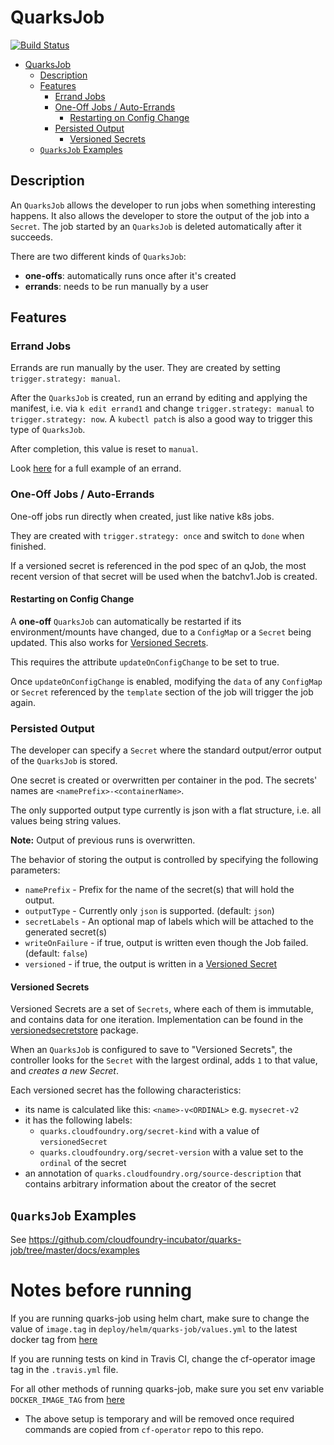 # QuarksJob

[![Build Status](https://api.travis-ci.org/cloudfoundry-incubator/quarks-job.svg?branch=master)](https://travis-ci.org/cloudfoundry-incubator/quarks-job)

- [QuarksJob](#quarksjob)
  - [Description](#description)
  - [Features](#features)
    - [Errand Jobs](#errand-jobs)
    - [One-Off Jobs / Auto-Errands](#one-off-jobs--auto-errands)
      - [Restarting on Config Change](#restarting-on-config-change)
    - [Persisted Output](#persisted-output)
      - [Versioned Secrets](#versioned-secrets)
  - [`QuarksJob` Examples](#quarksjob-examples)

## Description

An `QuarksJob` allows the developer to run jobs when something interesting happens. It also allows the developer to store the output of the job into a `Secret`.
The job started by an `QuarksJob` is deleted automatically after it succeeds.

There are two different kinds of `QuarksJob`:

- **one-offs**: automatically runs once after it's created
- **errands**: needs to be run manually by a user

## Features

### Errand Jobs

Errands are run manually by the user. They are created by setting `trigger.strategy: manual`.

After the `QuarksJob` is created, run an errand by editing and applying the
manifest, i.e. via `k edit errand1` and change `trigger.strategy: manual` to `trigger.strategy: now`. A `kubectl patch` is also a good way to trigger this type of `QuarksJob`.

After completion, this value is reset to `manual`.

Look [here](https://github.com/cloudfoundry-incubator/quarks-job/blob/master/docs/examples/qjob_errand.yaml) for a full example of an errand.

### One-Off Jobs / Auto-Errands

One-off jobs run directly when created, just like native k8s jobs.

They are created with `trigger.strategy: once` and switch to `done` when
finished.

If a versioned secret is referenced in the pod spec of an qJob, the most recent
version of that secret will be used when the batchv1.Job is created.

#### Restarting on Config Change

A **one-off** `QuarksJob` can
automatically be restarted if its environment/mounts have changed, due to a
`ConfigMap` or a `Secret` being updated. This also works for [Versioned Secrets](#versioned-secrets).

This requires the attribute `updateOnConfigChange` to be set to true.

Once `updateOnConfigChange` is enabled, modifying the `data` of any `ConfigMap` or `Secret` referenced by the `template` section of the job will trigger the job again.

### Persisted Output

The developer can specify a `Secret` where the standard output/error output of
the `QuarksJob` is stored.

One secret is created or overwritten per container in the pod. The secrets'
names are `<namePrefix>-<containerName>`.

The only supported output type currently is json with a flat structure, i.e.
all values being string values.

**Note:** Output of previous runs is overwritten.

The behavior of storing the output is controlled by specifying the following parameters:

- `namePrefix` - Prefix for the name of the secret(s) that will hold the output.
- `outputType` - Currently only `json` is supported. (default: `json`)
- `secretLabels` - An optional map of labels which will be attached to the generated secret(s)
- `writeOnFailure` - if true, output is written even though the Job failed. (default: `false`)
- `versioned` - if true, the output is written in a [Versioned Secret](#versioned-secrets)

#### Versioned Secrets

Versioned Secrets are a set of `Secrets`, where each of them is immutable, and contains data for one iteration. Implementation can be found in the [versionedsecretstore](https://github.com/cloudfoundry-incubator/quarks-utils/tree/master/pkg/versionedsecretstore) package.

When an `QuarksJob` is configured to save to "Versioned Secrets", the controller looks for the `Secret` with the largest ordinal, adds `1` to that value, and _creates a new Secret_.

Each versioned secret has the following characteristics:

- its name is calculated like this: `<name>-v<ORDINAL>` e.g. `mysecret-v2`
- it has the following labels:
  - `quarks.cloudfoundry.org/secret-kind` with a value of `versionedSecret`
  - `quarks.cloudfoundry.org/secret-version` with a value set to the `ordinal` of the secret
- an annotation of `quarks.cloudfoundry.org/source-description` that contains arbitrary information about the creator of the secret

## `QuarksJob` Examples

See https://github.com/cloudfoundry-incubator/quarks-job/tree/master/docs/examples

# Notes before running

If you are running quarks-job using helm chart, make sure to change the value of `image.tag` in `deploy/helm/quarks-job/values.yml` to the latest docker tag from [here](https://hub.docker.com/r/cfcontainerization/cf-operator/tags)

If you are running tests on kind in Travis CI, change the cf-operator image tag in the `.travis.yml` file.

For all other methods of running quarks-job, make sure you set env variable `DOCKER_IMAGE_TAG` from [here](https://hub.docker.com/r/cfcontainerization/cf-operator/tags)

* The above setup is temporary and will be removed once required commands are copied from `cf-operator` repo to this repo.
